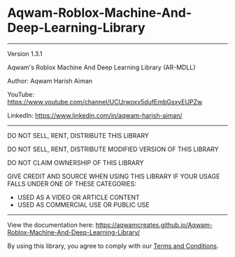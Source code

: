 # Aqwam-Roblox-Machine-And-Deep-Learning-Library


--------------------------------------------------------------------

Version 1.3.1

Aqwam's Roblox Machine And Deep Learning Library (AR-MDLL)

Author: Aqwam Harish Aiman
	
YouTube: https://www.youtube.com/channel/UCUrwoxv5dufEmbGsxyEUPZw
	
LinkedIn: https://www.linkedin.com/in/aqwam-harish-aiman/
	
--------------------------------------------------------------------
	
DO NOT SELL, RENT, DISTRIBUTE THIS LIBRARY
	
DO NOT SELL, RENT, DISTRIBUTE MODIFIED VERSION OF THIS LIBRARY
	
DO NOT CLAIM OWNERSHIP OF THIS LIBRARY
	
GIVE CREDIT AND SOURCE WHEN USING THIS LIBRARY IF YOUR USAGE FALLS UNDER ONE OF THESE CATEGORIES:
	
- USED AS A VIDEO OR ARTICLE CONTENT
- USED AS COMMERCIAL USE OR PUBLIC USE
	
--------------------------------------------------------------------

View the documentation here: https://aqwamcreates.github.io/Aqwam-Roblox-Machine-And-Deep-Learning-Library/

By using this library, you agree to comply with our [Terms and Conditions](docs/TermsAndConditions.md).
